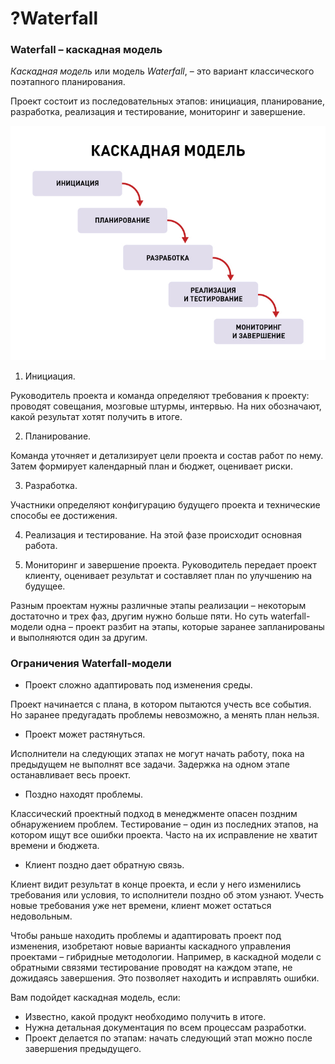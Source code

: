 # ?Waterfall

### Waterfall – каскадная модель

_Каскадная модель_ или модель _Waterfall_, – это вариант классического поэтапного планирования. 

Проект состоит из последовательных этапов: инициация, планирование, разработка, реализация и тестирование, мониторинг и завершение. 

![Waterfall](../images/waterfall.jpg)

1. Инициация.

Руководитель проекта и команда определяют требования к проекту: проводят совещания, мозговые штурмы, интервью. На них обозначают, какой результат хотят получить в итоге. 

2. Планирование.

Команда уточняет и детализирует цели проекта и состав работ по нему. Затем формирует календарный план и бюджет, оценивает риски.

3. Разработка.

Участники определяют конфигурацию будущего проекта и технические способы ее достижения.

4. Реализация и тестирование. На этой фазе происходит основная работа. 

5. Мониторинг и завершение проекта. Руководитель передает проект клиенту, оценивает результат и составляет план по улучшению на будущее.

Разным проектам нужны различные этапы реализации – некоторым достаточно и трех фаз, другим нужно больше пяти. Но суть waterfall-модели одна – проект разбит на этапы, которые заранее запланированы и выполняются один за другим.

### Ограничения Waterfall-модели

* Проект сложно адаптировать под изменения среды.

Проект начинается с плана, в котором пытаются учесть все события. Но заранее предугадать проблемы невозможно, а менять план нельзя.

* Проект может растянуться.

Исполнители на следующих этапах не могут начать работу, пока на предыдущем не выполнят все задачи. Задержка на одном этапе останавливает весь проект.

* Поздно находят проблемы.

Классический проектный подход в менеджменте опасен поздним обнаружением проблем. Тестирование – один из последних этапов, на котором ищут все ошибки проекта. Часто на их исправление не хватит времени и бюджета.

* Клиент поздно дает обратную связь.

Клиент видит результат в конце проекта, и если у него изменились требования или условия, то исполнители поздно об этом узнают. Учесть новые требования уже нет времени, клиент может остаться недовольным.

Чтобы раньше находить проблемы и адаптировать проект под изменения, изобретают новые варианты каскадного управления проектами – гибридные методологии. Например, в каскадной модели с обратными связями тестирование проводят на каждом этапе, не дожидаясь завершения. Это позволяет находить и исправлять ошибки. 

Вам подойдет каскадная модель, если:

* Известно, какой продукт необходимо получить в итоге.
* Нужна детальная документация по всем процессам разработки.
* Проект делается по этапам: начать следующий этап можно после завершения предыдущего.
